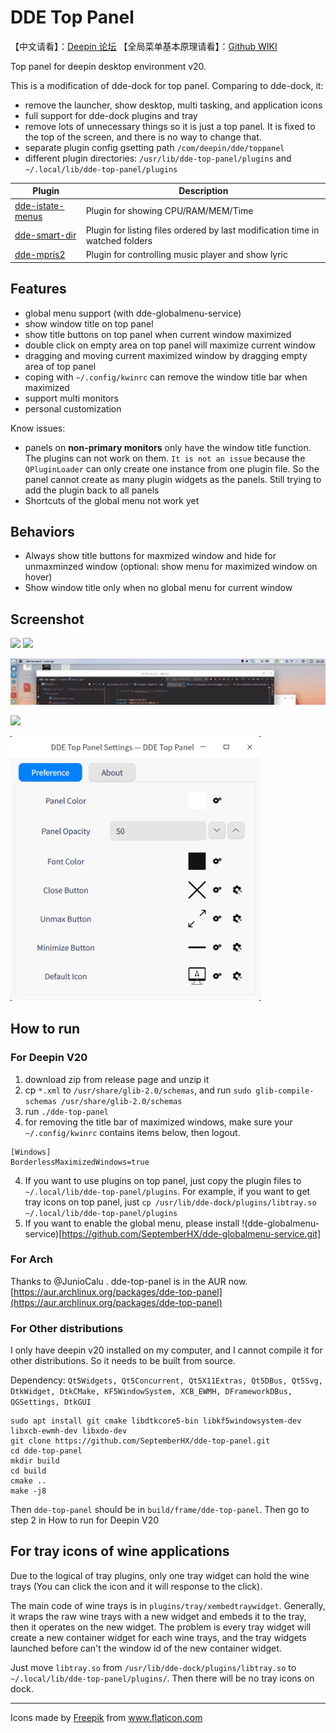 # DDE Top Panel

【中文请看】：[Deepin 论坛](https://bbs.deepin.org/forum.php?mod=viewthread&tid=195128&extra=)
【全局菜单基本原理请看】：[Github WIKI](https://github.com/SeptemberHX/dde-top-panel/wiki/Linux-%E4%B8%8A%E7%9A%84%E5%85%A8%E5%B1%80%E8%8F%9C%E5%8D%95%E5%8E%9F%E7%90%86)

Top panel for deepin desktop environment v20.

This is a modification of dde-dock for top panel. Comparing to dde-dock, it:
* remove the launcher, show desktop, multi tasking, and application icons
* full support for dde-dock plugins and tray
* remove lots of unnecessary things so it is just a top panel. It is fixed to the top of the screen, and there is no way to change that.
* separate plugin config gsetting path `/com/deepin/dde/toppanel`
* different plugin directories: `/usr/lib/dde-top-panel/plugins` and `~/.local/lib/dde-top-panel/plugins`

| Plugin | Description |
| ------ | ------      |
| [dde-istate-menus](https://github.com/SeptemberHX/dde-istate-menus) | Plugin for showing CPU/RAM/MEM/Time |
| [dde-smart-dir](https://github.com/SeptemberHX/dde-smart-dir) | Plugin for listing files ordered by last modification time in watched folders |
| [dde-mpris2](https://github.com/SeptemberHX/dde-mpris2-plugin) | Plugin for controlling music player and show lyric |

## Features

* global menu support (with dde-globalmenu-service)
* show window title on top panel
* show title buttons on top panel when current window maximized
* double click on empty area on top panel will maximize current window
* dragging and moving current maximized window by dragging empty area of top panel
* coping with `~/.config/kwinrc` can remove the window title bar when maximized
* support multi monitors
* personal customization

Know issues:
* panels on **non-primary monitors** only have the window title function. The plugins can not work on them. `It is not an issue` because the `QPluginLoader` can only create one instance from one plugin file. So the panel cannot create as many plugin widgets as the panels. Still trying to add the plugin back to all panels
* Shortcuts of the global menu not work yet


## Behaviors

* Always show title buttons for maxmized window and hide for unmaxminzed window (optional: show menu for maximized window on hover)
* Show window title only when no global menu for current window

## Screenshot

![](./screenshots/toppanel1.png)
![](./screenshots/toppanel2.png)

![](./screenshots/demo.gif)

![](./screenshots/globalmenu.gif)

<img src="./screenshots/settings.png" width="400px" />

## How to run

### For Deepin V20

1. download zip from release page and unzip it
1. cp `*.xml` to `/usr/share/glib-2.0/schemas`, and run `sudo glib-compile-schemas /usr/share/glib-2.0/schemas`
2. run `./dde-top-panel`
3. for removing the title bar of maximized windows, make sure your `~/.config/kwinrc` contains items below, then logout.
```shell script
[Windows]
BorderlessMaximizedWindows=true
```
4. If you want to use plugins on top panel, just copy the plugin files to `~/.local/lib/dde-top-panel/plugins`. For example, if you want to get tray icons on top panel, just `cp /usr/lib/dde-dock/plugins/libtray.so ~/.local/lib/dde-top-panel/plugins`
5. If you want to enable the global menu, please install !(dde-globalmenu-service)[https://github.com/SeptemberHX/dde-globalmenu-service.git]

### For Arch

Thanks to @JunioCalu . dde-top-panel is in the AUR now. [https://aur.archlinux.org/packages/dde-top-panel](https://aur.archlinux.org/packages/dde-top-panel)

### For Other distributions

I only have deepin v20 installed on my computer, and I cannot compile it for other distributions. So it needs to be built from source.

Dependency: `Qt5Widgets, Qt5Concurrent, Qt5X11Extras, Qt5DBus, Qt5Svg, DtkWidget, DtkCMake, KF5WindowSystem, XCB_EWMH, DFrameworkDBus, QGSettings, DtkGUI`

```shell
sudo apt install git cmake libdtkcore5-bin libkf5windowsystem-dev libxcb-ewmh-dev libxdo-dev
git clone https://github.com/SeptemberHX/dde-top-panel.git
cd dde-top-panel
mkdir build
cd build
cmake ..
make -j8
```
Then `dde-top-panel` should be in `build/frame/dde-top-panel`.
Then go to step 2 in How to run for Deepin V20

## For tray icons of wine applications

Due to the logical of tray plugins, only one tray widget can hold the wine trays (You can click the icon and it will response to the click).

The main code of wine trays is in `plugins/tray/xembedtraywidget`. Generally, it wraps the raw wine trays with a new widget and embeds it to the tray, then it operates on the new widget. The problem is every tray widget will create a new container widget for each wine trays, and the tray widgets launched before can't the window id of the new container widget.

Just move `libtray.so` from `/usr/lib/dde-dock/plugins/libtray.so` to `~/.local/lib/dde-top-panel/plugins/`. Then there will be no tray icons on dock.

------

<div>Icons made by <a href="https://www.flaticon.com/authors/freepik" title="Freepik">Freepik</a> from <a href="https://www.flaticon.com/" title="Flaticon">www.flaticon.com</a></div>
